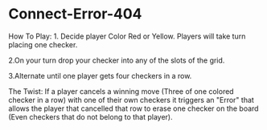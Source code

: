 # Connect-Error-404

 How To Play: 1. Decide player Color Red or Yellow. Players will take turn placing one checker.  

2.On your turn drop your checker into any of the slots of the grid.

3.Alternate until one player gets four checkers in a row.

 The Twist: If a player cancels a winning move (Three of one colored checker in a row) with one of their own checkers it triggers an "Error" that allows the player that cancelled that row to erase one checker on the board (Even checkers that do not belong to that player). 